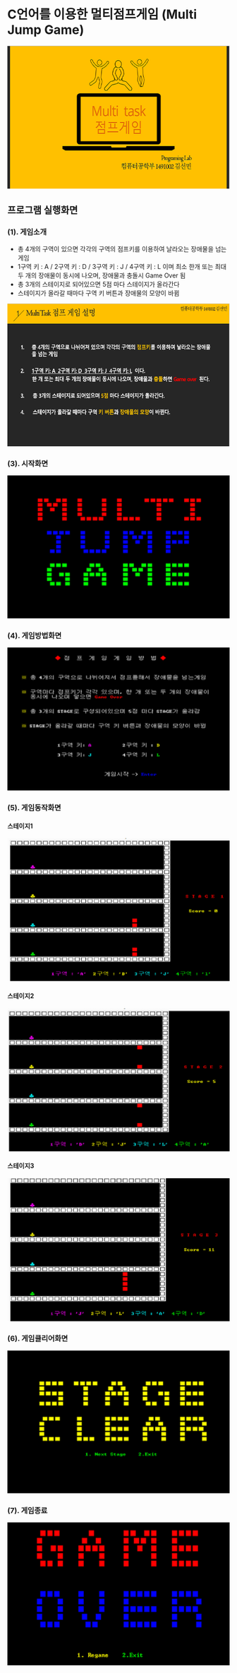 
# C언어를 이용한 멀티점프게임 (Multi Jump Game)   

![게임소개1](./readme_image/게임소개1.PNG)

## 프로그램 실행화면

### (1). 게임소개
- 총 4개의 구역이 있으면 각각의 구역의 점프키를 이용하여 날라오는 장애물을 넘는 게임
- 1구역 키 : A / 2구역 키 : D / 3구역 키 : J / 4구역 키 : L 이며 최소 한개 또는 최대 두 개의 장애물이 동시에 나오며, 장애물과 충돌시 Game Over 됨
- 총 3개의 스테이지로 되어있으면 5점 마다 스테이지가 올라간다
- 스테이지가 올라갈 때마다 구역 키 버튼과 장애물의 모양이 바뀜

![게임소개2](./readme_image/게임소개2.PNG)

### (3). 시작화면
![시작화면](./readme_image/시작화면.PNG)

### (4). 게임방법화면
![게임방법화면](./readme_image/게임방법화면.png)

### (5). 게임동작화면   
#### 스테이지1
![스테이지1](./readme_image/스테이지1.png)

#### 스테이지2
![스테이지2](./readme_image/스테이지2.png)

#### 스테이지3
![스테이지3](./readme_image/스테이지3.png)

### (6). 게임클리어화면
![게임클리어](./readme_image/게임클리어.png)

### (7). 게임종료
![게임종료](./readme_image/게임종료.png)

